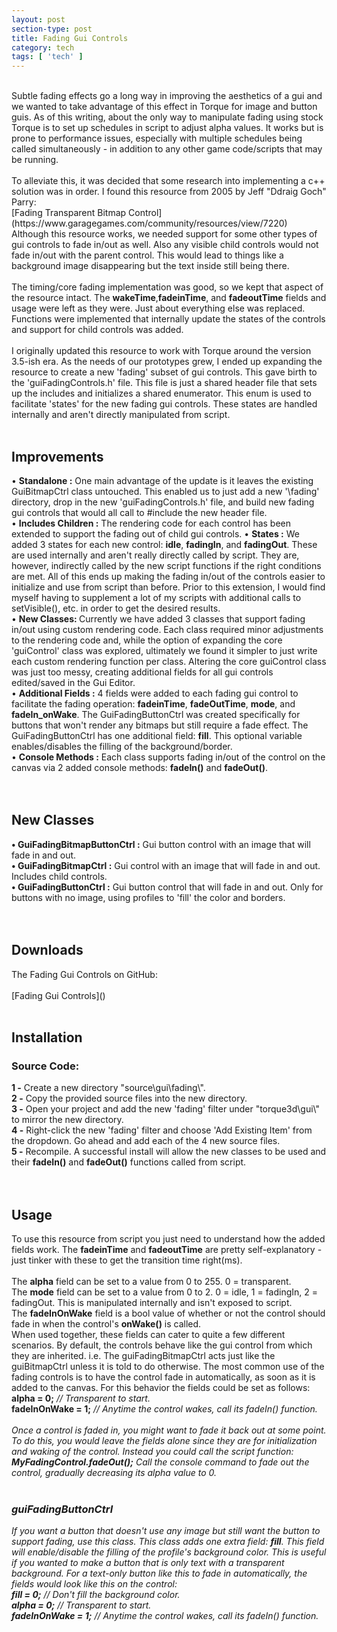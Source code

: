 ```yaml
---
layout: post
section-type: post
title: Fading Gui Controls 
category: tech
tags: [ 'tech' ]
---
```



<br>
Subtle fading effects go a long way in improving the aesthetics of a gui and we wanted to take advantage of this effect in Torque for image and button guis. As of this writing, about the only way to manipulate fading using stock Torque is to set up schedules in script to adjust alpha values. It works but is prone to performance issues, especially with multiple schedules being called simultaneously - in addition to any other game code/scripts that may be running. 
<br>
<br>
To alleviate this, it was decided that some research into implementing a c++ solution was in order. I found this resource from 2005 by Jeff "Ddraig Goch" Parry:<br> 
[Fading Transparent Bitmap Control](https://www.garagegames.com/community/resources/view/7220)<br>
Although this resource works, we needed support for some other types of gui controls to fade in/out as well. Also any visible child controls would not fade in/out with the parent control. This would lead to things like a background image disappearing but the text inside still being there.<br>
<br>
The timing/core fading implementation was good, so we kept that aspect of the resource intact. The <b>wakeTime</b>,<b>fadeinTime</b>, and <b>fadeoutTime</b> fields and usage were left as they were. Just about everything else was replaced. Functions were implemented that internally update the states of the controls and support for child controls was added. 
<br>
<br>
I originally updated this resource to work with Torque around the version 3.5-ish era. As the needs of our prototypes grew, I ended up expanding the resource to create a new 'fading' subset of gui controls. This gave birth to the <filepath>'guiFadingControls.h'</filepath> file. This file is just a shared header file that sets up the includes and initializes a shared enumerator. This enum is used to facilitate 'states' for the new fading gui controls. These states are handled internally and aren't directly manipulated from script.
<br>
<br>
<h2>Improvements</h2>
• <b>Standalone :</b> One main advantage of the update is it leaves the existing GuiBitmapCtrl class untouched. This enabled us to just add a new <filepath>'\fading'</filepath> directory, drop in the new <filepath>'guiFadingControls.h'</filepath> file, and build new fading gui controls that would all call to #include the new header file.<br>
• <b>Includes Children :</b> The rendering code for each control has been extended to support the fading out of child gui controls.
• <b>States :</b> We added 3 states for each new control: <b>idle</b>, <b>fadingIn</b>, and <b>fadingOut</b>. These are used internally and aren't really directly called by script. They are, however, indirectly called by the new script functions if the right conditions are met. All of this ends up making the fading in/out of the controls easier to initialize and use from script than before. Prior to this extension, I would find myself having to supplement a lot of my scripts with additional calls to setVisible(), etc. in order to get the desired results.<br>
• <b>New Classes: </b> Currently we have added 3 classes that support fading in/out using custom rendering code. Each class required minor adjustments to the rendering code and, while the option of expanding the core 'guiControl' class was explored, ultimately we found it simpler to just write each custom rendering function per class. Altering the core guiControl class was just too messy, creating additional fields for all gui controls edited/saved in the Gui Editor.<br> 
• <b>Additional Fields :</b> 4 fields were added to each fading gui control to facilitate the fading operation: <b>fadeinTime</b>, <b>fadeOutTime</b>, <b>mode</b>, and <b>fadeIn_onWake</b>. The GuiFadingButtonCtrl was created specifically for buttons that won't render any bitmaps but still require a fade effect. The GuiFadingButtonCtrl has one additional field: <b>fill</b>. This optional variable enables/disables the filling of the background/border.<br>
• <b>Console Methods :</b> Each class supports fading in/out of the control on the canvas via 2 added console methods: <b>fadeIn()</b> and <b>fadeOut()</b>.<br>
<br>
<br>
<h2>New Classes</h2>
<b>• GuiFadingBitmapButtonCtrl :</b> Gui button control with an image that will fade in and out.<br>
<b>• GuiFadingBitmapCtrl :</b> Gui control with an image that will fade in and out. Includes child controls.<br>
<b>• GuiFadingButtonCtrl :</b> Gui button control that will fade in and out. Only for buttons with no image, using profiles to 'fill' the color and borders.<br>
<br>
<br>
<h2>Downloads</h2>
The Fading Gui Controls on GitHub:<br>
<br>
[Fading Gui Controls]()
<br>
<br>
<h2>Installation</h2>
<h3>Source Code:</h3>
<b>1 -</b> Create a new directory <filepath>"source\gui\fading\"</filepath>.<br>
<b>2 -</b> Copy the provided source files into the new directory.<br>
<b>3 -</b> Open your project and add the new <filepath>'fading'</filepath> filter under <filepath>"torque3d\gui\"</filepath> to mirror the new directory.<br>
<b>4 -</b> Right-click the new <filepath>'fading'</filepath> filter and choose 'Add Existing Item' from the dropdown. Go ahead and add each of the 4 new source files.<br>
<b>5 -</b> Recompile. A successful install will allow the new classes to be used and their <b>fadeIn()</b> and <b>fadeOut()</b> functions called from script.<br>
<br>
<br>
<h2>Usage</h2>
To use this resource from script you just need to understand how the added fields work. The <b>fadeinTime</b> and <b>fadeoutTime</b> are pretty self-explanatory - just tinker with these to get the transition time right(ms).<br>
<br>
The <b>alpha</b> field can be set to a value from 0 to 255. 0 = transparent.<br>
The <b>mode</b> field can be set to a value from 0 to 2. 0 = idle, 1 = fadingIn, 2 = fadingOut. This is manipulated internally and isn't exposed to script.<br>
The <b>fadeInOnWake</b> field is a bool value of whether or not the control should fade in when the control's <b>onWake()</b> is called.
<br>
When used together, these fields can cater to quite a few different scenarios. By default, the controls behave like the gui control from which they are inherited. i.e. The guiFadingBitmapCtrl acts just like the guiBitmapCtrl unless it is told to do otherwise. The most common use of the fading controls is to have the control fade in automatically, as soon as it is added to the canvas. For this behavior the fields could be set as follows:<br>
<b>alpha = 0;</b> <i>// Transparent to start.</i><br>
<b>fadeInOnWake = 1;</b> <i>// Anytime the control wakes, call its fadeIn() function.<i><br>
<br>
Once a control is faded in, you might want to fade it back out at some point. To do this, you would leave the fields alone since they are for initialization and waking of the control. Instead you could call the script function:<br>
<b>MyFadingControl.fadeOut();</b> <i>Call the console command to fade out the control, gradually decreasing its alpha value to 0.<i><br>
<br>
<h3>guiFadingButtonCtrl</h3>
If you want a button that doesn't use any image but still want the button to support fading, use this class. This class adds one extra field: <b>fill</b>. This field will enable/disable the filling of the profile's background color. This is useful if you wanted to make a button that is only text with a transparent background. For a text-only button like this to fade in automatically, the fields would look like this on the control:<br>
<b>fill = 0;</b> <i>// Don't fill the background color.</i><br>
<b>alpha = 0;</b> <i>// Transparent to start.<i><br>
<b>fadeInOnWake = 1;</b> <i>// Anytime the control wakes, call its fadeIn() function.<i><br> 
<br>
<br>
